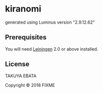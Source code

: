 # kiranomi

generated using Luminus version "2.9.12.62"

## Prerequisites

You will need [Leiningen][1] 2.0 or above installed.

[1]: https://github.com/technomancy/leiningen

## License

TAKUYA EBATA

Copyright © 2018 FIXME
